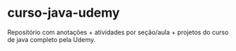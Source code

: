 # curso-java-udemy
Repositório com anotações + atividades por seção/aula + projetos do curso de java completo pela Udemy.
